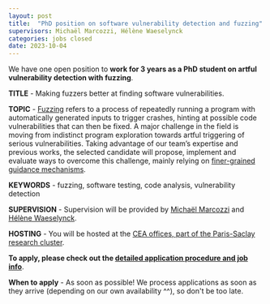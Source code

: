 ```yaml
---
layout: post
title:  "PhD position on software vulnerability detection and fuzzing"
supervisors: Michaël Marcozzi, Hélène Waeselynck
categories: jobs closed
date: 2023-10-04
---
```

We have one open position to <strong>work for 3 years as a PhD student on artful vulnerability detection with fuzzing</strong>.

<strong>TITLE</strong> - Making fuzzers better at finding software vulnerabilities.

<strong>TOPIC</strong> - <a href="https://www.fuzzingbook.org/">Fuzzing</a> refers to a process of repeatedly running a program with automatically generated inputs to trigger crashes, hinting at possible code vulnerabilities that can then be fixed. A major challenge in the field is moving from indistinct program exploration towards artful triggering of serious vulnerabilities. Taking advantage of our team’s expertise and previous works, the selected candidate will propose, implement and evaluate ways to overcome this challenge, mainly relying on <a href="https://binsec.github.io/nutshells/tosem-23.html">finer-grained guidance mechanisms</a>.  

<strong>KEYWORDS</strong> - fuzzing, software testing, code analysis, vulnerability detection

<strong>SUPERVISION</strong> - Supervision will be provided by [Michaël Marcozzi][marcozzi] and [Hélène Waeselynck][helene].

<strong>HOSTING</strong> - You will be hosted at the [CEA offices, part of the Paris-Saclay research cluster][nano].

<strong>To apply, please check out the [detailed application procedure and job info][procedure]</strong>.

<strong>When to apply</strong> - As soon as possible! We process applications as soon as they arrive (depending on our own availability ^^), so don't be too late.


[procedure]: https://binsec.github.io/jobs#practical-details-about-the-hiring-procedure-and-the-positions
[list]: https://list.cea.fr/en/cybersecurity-toward-safety-and-privacy-by-design/
[shangai]: https://www.shanghairanking.com/institution/paris-saclay-university
[clarivate]: https://clarivate.com/derwent/top100innovators/company/cea-french-alternative-energies-and-atomic-energy-commission/
[backdoors]: https://dx.doi.org/10.1007/978-3-030-00470-5_5
[NDSS2021]: https://binsec.github.io/nutshells/ndss-21.html
[SP2020]: https://binsec.github.io/nutshells/sp-20.html
[CAV2021]: https://binsec.github.io/nutshells/cav-21.html
[VMCAI2022]: https://binsec.github.io/nutshells/vmcai-22.html
[RTAS2021]: https://binsec.github.io/nutshells/rtas-21.html
[fps]: https://binsec.github.io/nutshells/fps-21.html
[ndssfuzz]: https://binsec.github.io/nutshells/fuzzing-22.html
[fuzzing]: https://www.fuzzingbook.org/
[bardin]: http://sebastien.bardin.free.fr/
[lemerre]: https://binsec.github.io/people/lemerre.html
[marcozzi]: http://www.marcozzi.net
[team]: https://binsec.github.io/#people
[nano]: https://goo.gl/maps/Swn77dLqrKQki7zt9
[publications]: https://binsec.github.io/publications
[walloffame]: https://binsec.github.io/achievements
[website]: https://binsec.github.io
[scienceaccueil]: https://www.science-accueil.org/en/
[ciup]: https://www.ciup.fr/en/
[helene]: https://homepages.laas.fr/waeselyn/
